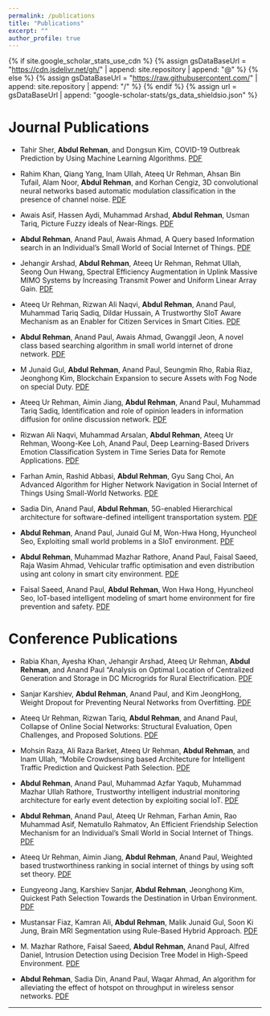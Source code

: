 ```yaml
---
permalink: /publications
title: "Publications"
excerpt: ""
author_profile: true
---
```


{% if site.google_scholar_stats_use_cdn %}
{% assign gsDataBaseUrl = "https://cdn.jsdelivr.net/gh/" | append: site.repository | append: "@" %}
{% else %}
{% assign gsDataBaseUrl = "https://raw.githubusercontent.com/" | append: site.repository | append: "/" %}
{% endif %}
{% assign url = gsDataBaseUrl | append: "google-scholar-stats/gs_data_shieldsio.json" %}

<!-- <span class='anchor' id='group'></span> -->




# Journal Publications

- Tahir Sher, **Abdul Rehman**, and Dongsun Kim, COVID-19 Outbreak Prediction by Using Machine Learning Algorithms. [PDF](https://www.techscience.com/cmc/v74n1/49836) 

- Rahim Khan, Qiang Yang, Inam Ullah, Ateeq Ur Rehman, Ahsan Bin Tufail, Alam Noor, **Abdul Rehman**, and Korhan Cengiz, 3D convolutional neural networks based automatic modulation classification in the presence of channel noise. [PDF](https://ietresearch.onlinelibrary.wiley.com/doi/full/10.1049/cmu2.12269)

- Awais Asif, Hassen Aydi, Muhammad Arshad, **Abdul Rehman**, Usman Tariq, Picture Fuzzy ideals of Near-Rings. [PDF](https://onlinelibrary.wiley.com/doi/10.1155/2020/8857459)

- **Abdul Rehman**, Anand Paul, Awais Ahmad, A Query based Information search in an Individual’s Small World of Social Internet of Things. [PDF](https://www.sciencedirect.com/science/article/abs/pii/S0140366420319149)

- Jehangir Arshad, **Abdul Rehman**, Ateeq Ur Rehman, Rehmat Ullah, Seong Oun Hwang, Spectral Efficiency Augmentation in Uplink Massive MIMO Systems by Increasing Transmit Power and Uniform Linear Array Gain. [PDF](https://www.mdpi.com/1424-8220/20/17/4982)

- Ateeq Ur Rehman, Rizwan Ali Naqvi, **Abdul Rehman**, Anand Paul, Muhammad Tariq Sadiq, Dildar Hussain, A Trustworthy SIoT Aware Mechanism as an Enabler for Citizen Services in Smart Cities. [PDF](https://www.mdpi.com/2079-9292/9/6/918)

- **Abdul Rehman**, Anand Paul, Awais Ahmad, Gwanggil Jeon, A novel class based searching algorithm in small world internet of drone network. [PDF](https://www.sciencedirect.com/science/article/abs/pii/S0140366419319024)

- M Junaid Gul, **Abdul Rehman**, Anand Paul, Seungmin Rho, Rabia Riaz, Jeonghong Kim, Blockchain Expansion to secure Assets with Fog Node on special Duty. [PDF](https://www.researchgate.net/publication/340257984_Blockchain_Expansion_to_secure_Assets_with_Fog_Node_on_special_Duty)

- Ateeq Ur Rehman, Aimin Jiang, **Abdul Rehman**, Anand Paul, Muhammad Tariq Sadiq, Identification and role of opinion leaders in information diffusion for online discussion network. [PDF](https://www.researchgate.net/publication/338803142_Identification_and_role_of_opinion_leaders_in_information_diffusion_for_online_discussion_network)

- Rizwan Ali Naqvi, Muhammad Arsalan, **Abdul Rehman**, Ateeq Ur Rehman, Woong-Kee Loh, Anand Paul, Deep Learning-Based Drivers Emotion Classification System in Time Series Data for Remote Applications. [PDF](https://www.mdpi.com/2072-4292/12/3/587)

- Farhan Amin, Rashid Abbasi, **Abdul Rehman**, Gyu Sang Choi, An Advanced Algorithm for Higher Network Navigation in Social Internet of Things Using Small-World Networks. [PDF](https://www.mdpi.com/1424-8220/19/9/2007)

- Sadia Din, Anand Paul, **Abdul Rehman**, 5G-enabled Hierarchical architecture for software-defined intelligent transportation system. [PDF](https://www.sciencedirect.com/science/article/abs/pii/S1389128618312969)

- **Abdul Rehman**, Anand Paul, Junaid Gul M, Won-Hwa Hong, Hyuncheol Seo, Exploiting small world problems in a SIoT environment. [PDF](https://www.mdpi.com/1996-1073/11/8/2089)

- **Abdul Rehman**, Muhammad Mazhar Rathore, Anand Paul, Faisal Saeed, Raja Wasim Ahmad, Vehicular traffic optimisation and even distribution using ant colony in smart city environment. [PDF](https://www.researchgate.net/profile/Abdul_Rehman96/publication/325199918_Vehicular_Traffic_Optimization_and_Even_Distribution_using_Ant_Colony_in_Smart_City_Environment/links/5c876686a6fdcc88c39c1014/Vehicular-Traffic-Optimization-and-Even-Distribution-using-Ant-Colony-in-Smart-City-Environment.pdf?__cf_chl_tk=87mMf4pVq9Z3t.Ez2VxTilq4L3xjZKUh8q6Ick98CD0-1734096721-1.0.1.1-iCkTLb3YjMbG14MjNPjKmGIyswx04OKKghqw9XX89TA)

- Faisal Saeed, Anand Paul, **Abdul Rehman**, Won Hwa Hong, Hyuncheol Seo, IoT-based intelligent modeling of smart home environment for fire prevention and safety. [PDF](https://www.mdpi.com/2224-2708/7/1/11)

# Conference Publications

- Rabia Khan, Ayesha Khan, Jehangir Arshad, Ateeq Ur Rehman, **Abdul Rehman**, and Anand Paul “Analysis on Optimal Location of Centralized Generation and Storage in DC Microgrids for Rural Electrification. [PDF](https://www.researchgate.net/publication/353613979_Analysis_on_Optimal_Location_of_Centralized_Generation_and_Storage_in_DC_Microgrids_for_Rural_Electrification)

- Sanjar Karshiev, **Abdul Rehman**, Anand Paul, and Kim JeongHong, Weight Dropout for Preventing Neural Networks from Overfitting. [PDF](https://ieeexplore.ieee.org/document/9468799)

- Ateeq Ur Rehman, Rizwan Tariq, **Abdul Rehman**, and Anand Paul, Collapse of Online Social Networks: Structural Evaluation, Open Challenges, and Proposed Solutions. [PDF](https://ieeexplore.ieee.org/document/9367407)

- Mohsin Raza, Ali Raza Barket, Ateeq Ur Rehman, **Abdul Rehman**, and Inam Ullah, “Mobile Crowdsensing based Architecture for Intelligent Traffic Prediction and Quickest Path Selection. [PDF](https://ieeexplore.ieee.org/document/9205368)

- **Abdul Rehman**, Anand Paul, Muhammad Azfar Yaqub, Muhammad Mazhar Ullah Rathore, Trustworthy intelligent industrial monitoring architecture for early event detection by exploiting social IoT. [PDF](https://www.researchgate.net/publication/340268093_Trustworthy_intelligent_industrial_monitoring_architecture_for_early_event_detection_by_exploiting_social_IoT)

- **Abdul Rehman**, Anand Paul, Ateeq Ur Rehman, Farhan Amin, Rao Muhammad Asif, Nematullo Rahmatov, An Efficient Friendship Selection Mechanism for an Individual’s Small World in Social Internet of Things. [PDF](https://ieeexplore.ieee.org/abstract/document/9048234)

- Ateeq Ur Rehman, Aimin Jiang, **Abdul Rehman**, Anand Paul, Weighted based trustworthiness ranking in social internet of things by using soft set theory. [PDF](https://www.researchgate.net/profile/Abdul-Rehman-10/publication/340625192_Weighted_Based_Trustworthiness_Ranking_in_Social_Internet_of_Things_by_using_Soft_Set_Theory/links/5e95c37492851c2f529f6619/Weighted-Based-Trustworthiness-Ranking-in-Social-Internet-of-Things-by-using-Soft-Set-Theory.pdf)

- Eungyeong Jang, Karshiev Sanjar, **Abdul Rehman**, Jeonghong Kim, Quickest Path Selection Towards the Destination in Urban Environment. [PDF](https://www.researchgate.net/profile/Abdul-Rehman-10/publication/335344796_Quickest_Path_Selection_Towards_the_Destination_in_Urban_Environment/links/5d804348458515fca16dfb8b/Quickest-Path-Selection-Towards-the-Destination-in-Urban-Environment.pdf)

- Mustansar Fiaz, Kamran Ali, **Abdul Rehman**, Malik Junaid Gul, Soon Ki Jung, Brain MRI Segmentation using Rule-Based Hybrid Approach. [PDF](chrome-extension://efaidnbmnnnibpcajpcglclefindmkaj/https://arxiv.org/pdf/1902.04207)

- M. Mazhar Rathore, Faisal Saeed, **Abdul Rehman**, Anand Paul, Alfred Daniel, Intrusion Detection using Decision Tree Model in High-Speed Environment. [PDF](https://ieeexplore.ieee.org/abstract/document/8573631)

- **Abdul Rehman**, Sadia Din, Anand Paul, Waqar Ahmad, An algorithm for alleviating the effect of hotspot on throughput in wireless sensor networks. [PDF](https://www.researchgate.net/profile/Abdul-Rehman-10/publication/321116531_An_Algorithm_for_Alleviating_the_Effect_of_Hotspot_on_Throughput_in_Wireless_Sensor_Networks/links/5a7374ab0f7e9b20d48fe82a/An-Algorithm-for-Alleviating-the-Effect-of-Hotspot-on-Throughput-in-Wireless-Sensor-Networks.pdf)

---
<!-- <span style="color:red">More information coming soon...</span> -->


